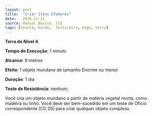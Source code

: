```yaml
---
layout: post
title:  "Criar Itens Efemeros"
date:   2016-11-11
source: Manual Básico. 173
tags: [level4, bardo,  feiticeiro, mago, terra]
---
```


**Terra de Nível 4**

**Tempo de Execução**: 1 minuto

**Alcance**: 9 metros

**Efeito**: 1 objeto mundano de tamanho Enorme ou menor

**Duração**: 1 dia

**Teste de Resistência**: nenhum;

Você cria um objeto mundano a partir de matéria vegetal morta, como madeira ou linho. Você deve ser bem-sucedido em um teste de Ofício correspondente (CD 20) para criar qualquer objeto complexo.